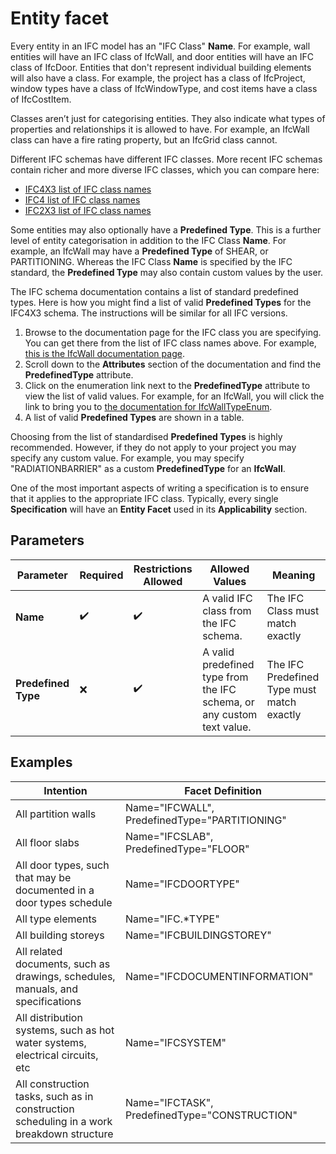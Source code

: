 # Entity facet

Every entity in an IFC model has an "IFC Class" **Name**. For example, wall entities will have an IFC class of IfcWall, and door entities will have an IFC class of IfcDoor. Entities that don't represent individual building elements will also have a class. For example, the project has a class of IfcProject, window types have a class of IfcWindowType, and cost items have a class of IfcCostItem.

Classes aren’t just for categorising entities. They also indicate what types of properties and relationships it is allowed to have. For example, an IfcWall class can have a fire rating property, but an IfcGrid class cannot.

Different IFC schemas have different IFC classes. More recent IFC schemas contain richer and more diverse IFC classes, which you can compare here:

 - [IFC4X3 list of IFC class names](http://ifc43-docs.standards.buildingsmart.org/IFC/RELEASE/IFC4x3/HTML/annex-b1.html)
 - [IFC4 list of IFC class names](https://standards.buildingsmart.org/IFC/RELEASE/IFC4/ADD2_TC1/HTML/link/alphabeticalorder-entities.htm)
 - [IFC2X3 list of IFC class names](https://standards.buildingsmart.org/IFC/RELEASE/IFC2x3/TC1/HTML/alphabeticalorder_entities.htm)

Some entities may also optionally have a **Predefined Type**. This is a further level of entity categorisation in addition to the IFC Class **Name**. For example, an IfcWall may have a **Predefined Type** of SHEAR, or PARTITIONING. Whereas the IFC Class **Name** is specified by the IFC standard, the **Predefined Type** may also contain custom values by the user.

The IFC schema documentation contains a list of standard predefined types. Here is how you might find a list of valid **Predefined Types** for the IFC4X3 schema. The instructions will be similar for all IFC versions.

 1. Browse to the documentation page for the IFC class you are specifying. You can get there from the list of IFC class names above. For example, [this is the IfcWall documentation page](http://ifc43-docs.standards.buildingsmart.org/IFC/RELEASE/IFC4x3/HTML/lexical/IfcWall.htm).
 2. Scroll down to the **Attributes** section of the documentation and find the **PredefinedType** attribute.
 3. Click on the enumeration link next to the **PredefinedType** attribute to view the list of valid values. For example, for an IfcWall, you will click the link to bring you to [the documentation for IfcWallTypeEnum](http://ifc43-docs.standards.buildingsmart.org/IFC/RELEASE/IFC4x3/HTML/lexical/IfcWallTypeEnum.htm).
 4. A list of valid **Predefined Types** are shown in a table.

Choosing from the list of standardised **Predefined Types** is highly recommended. However, if they do not apply to your project you may specify any custom value. For example, you may specify "RADIATIONBARRIER" as a custom **PredefinedType** for an **IfcWall**.

One of the most important aspects of writing a specification is to ensure that it applies to the appropriate IFC class. Typically, every single **Specification** will have an **Entity Facet** used in its **Applicability** section.

## Parameters

Parameter | Required | Restrictions Allowed | Allowed Values | Meaning
--- | --- | --- | --- | ---
**Name** | ✔️ | ✔️ | A valid IFC class from the IFC schema. | The IFC Class must match exactly
**Predefined Type** | ❌ | ✔️ | A valid predefined type from the IFC schema, or any custom text value. | The IFC Predefined Type must match exactly

## Examples

Intention | Facet Definition
--- | ---
All partition walls | Name="IFCWALL", PredefinedType="PARTITIONING"
All floor slabs | Name="IFCSLAB", PredefinedType="FLOOR"
All door types, such that may be documented in a door types schedule | Name="IFCDOORTYPE"
All type elements | Name="IFC.*TYPE"
All building storeys | Name="IFCBUILDINGSTOREY"
All related documents, such as drawings, schedules, manuals, and specifications | Name="IFCDOCUMENTINFORMATION"
All distribution systems, such as hot water systems, electrical circuits, etc | Name="IFCSYSTEM"
All construction tasks, such as in construction scheduling in a work breakdown structure | Name="IFCTASK", PredefinedType="CONSTRUCTION"
